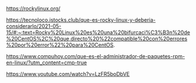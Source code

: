 https://rockylinux.org/

https://tecnoloco.istocks.club/que-es-rocky-linux-y-deberia-considerarlo/2021-05-15/#:~:text=Rocky%20Linux%20es%20una%20bifurcaci%C3%B3n%20de%20CentOS%2C%20que,directo%20%22compatible%20con%20errores%20por%20error%22%20para%20CentOS.

https://www.compuhoy.com/que-es-el-administrador-de-paquetes-rpm-en-linux/?utm_content=cmp-true

https://www.youtube.com/watch?v=LzFR5boDbVE
